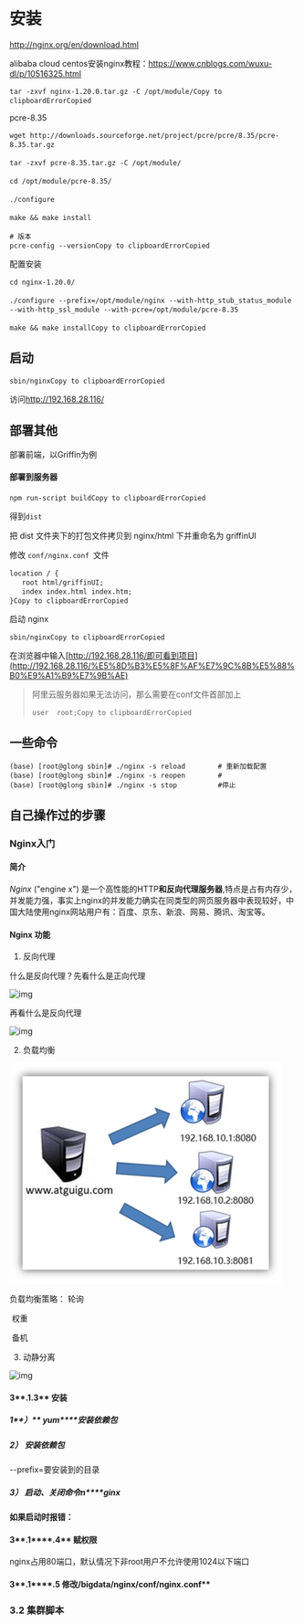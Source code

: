 # 安装

<http://nginx.org/en/download.html>

alibaba cloud centos安装nginx教程：<https://www.cnblogs.com/wuxu-dl/p/10516325.html>

```
tar -zxvf nginx-1.20.0.tar.gz -C /opt/module/Copy to clipboardErrorCopied
```

pcre-8.35

```
wget http://downloads.sourceforge.net/project/pcre/pcre/8.35/pcre-8.35.tar.gz

tar -zxvf pcre-8.35.tar.gz -C /opt/module/

cd /opt/module/pcre-8.35/

./configure

make && make install

# 版本
pcre-config --versionCopy to clipboardErrorCopied
```

配置安装

```
cd nginx-1.20.0/

./configure --prefix=/opt/module/nginx --with-http_stub_status_module --with-http_ssl_module --with-pcre=/opt/module/pcre-8.35

make && make installCopy to clipboardErrorCopied
```

## 启动

```
sbin/nginxCopy to clipboardErrorCopied
```

访问<http://192.168.28.116/>

## 部署其他

部署前端，以Griffin为例

#### 部署到服务器

```
npm run-script buildCopy to clipboardErrorCopied
```

得到`dist`

把 dist 文件夹下的打包文件拷贝到 nginx/html 下并重命名为 griffinUI

修改 `conf/nginx.conf `文件

```
location / {
   root html/griffinUI;
   index index.html index.htm;
}Copy to clipboardErrorCopied
```

启动 nginx

```
sbin/nginxCopy to clipboardErrorCopied
```

在浏览器中输入[http://192.168.28.116/即可看到项目](http://192.168.28.116/%E5%8D%B3%E5%8F%AF%E7%9C%8B%E5%88%B0%E9%A1%B9%E7%9B%AE)

> 阿里云服务器如果无法访问，那么需要在conf文件首部加上
>
> ```
> user  root;Copy to clipboardErrorCopied
> ```

## 一些命令

```
(base) [root@glong sbin]# ./nginx -s reload        # 重新加载配置
(base) [root@glong sbin]# ./nginx -s reopen        #  
(base) [root@glong sbin]# ./nginx -s stop          #停止
```


## 自己操作过的步骤

### Nginx入门

#### **简介** 

*Nginx* ("engine x") 是一个高性能的HTTP**和反向代理服务器**,特点是占有内存少，并发能力强，事实上nginx的并发能力确实在同类型的网页服务器中表现较好，中国大陆使用nginx网站用户有：百度、京东、新浪、网易、腾讯、淘宝等。

#### **Nginx** **功能** 

1) 反向代理

 

什么是反向代理？先看什么是正向代理

 ![img](file:///C:\Users\ADMINI~1\AppData\Local\Temp\ksohtml17560\wps1.jpg)

再看什么是反向代理

 ![img](file:///C:\Users\ADMINI~1\AppData\Local\Temp\ksohtml17560\wps2.jpg)

 

 

2) 负载均衡

![img](assets/wps3.jpg) 

负载均衡策略： 轮询

​               权重

​               备机

 

 

3) 动静分离

![img](file:///C:\Users\ADMINI~1\AppData\Local\Temp\ksohtml17560\wps4.jpg) 

 

#### **3****.1.3** **安装** 

#####  **1****）** **yum****安装依赖包**

 

 

##### **2） 安装依赖包**

--prefix=要安装到的目录

 

##### **3） 启动、关闭命令n****ginx**

 

**如果启动时报错：**

 

 

 

 

#### **3****.1****.4**   **赋权限**

nginx占用80端口，默认情况下非root用户不允许使用1024以下端口

 

 

#### **3****.1****.****5**   **修改****/bigdata/nginx/conf/nginx.conf**

 

 

 

### **3.2**  **集群脚本**